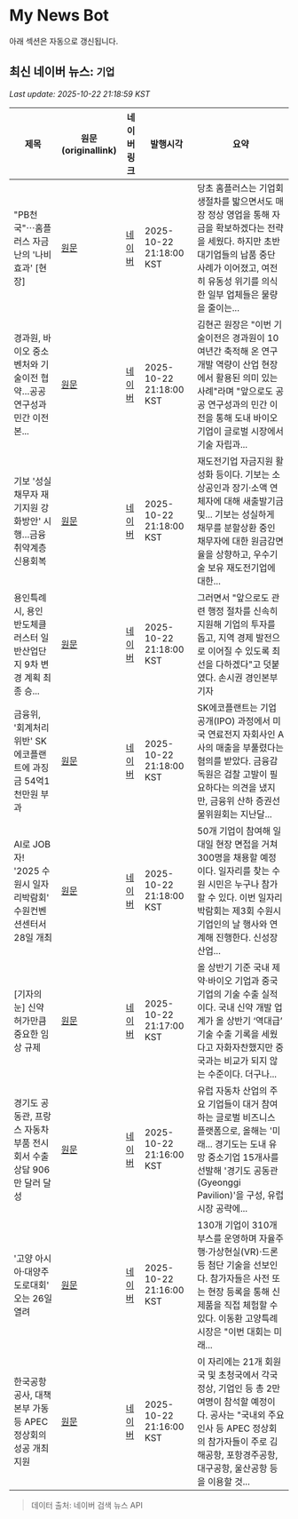 # My News Bot

아래 섹션은 자동으로 갱신됩니다.

<!-- NEWS:START -->
## 최신 네이버 뉴스: `기업`
_Last update: 2025-10-22 21:18:59 KST_

| 제목 | 원문(originallink) | 네이버 링크 | 발행시각 | 요약 |
|---|---|---|---|---|
| "PB천국"⋯홈플러스 자금난의 '나비효과' [현장] | [원문](http://www.inews24.com/view/1898512) | [네이버](https://n.news.naver.com/mnews/article/031/0000974217?sid=101) | 2025-10-22 21:18:00 KST | 당초 홈플러스는 기업회생절차를 밟으면서도 매장 정상 영업을 통해 자금을 확보하겠다는 전략을 세웠다. 하지만 초반 대기업들의 납품 중단 사례가 이어졌고, 여전히 유동성 위기를 의식한 일부 업체들은 물량을 줄이는... |
| 경과원, 바이오 중소벤처와 기술이전 협약…공공 연구성과 민간 이전 본... | [원문](https://www.onews.tv/news/articleView.html?idxno=261917) | [네이버](https://www.onews.tv/news/articleView.html?idxno=261917) | 2025-10-22 21:18:00 KST | 김현곤 원장은 "이번 기술이전은 경과원이 10여년간 축적해 온 연구개발 역량이 산업 현장에서 활용된 의미 있는 사례"라며 "앞으로도 공공 연구성과의 민간 이전을 통해 도내 바이오기업이 글로벌 시장에서 기술 자립과... |
| 기보 '성실 채무자 재기지원 강화방안' 시행…금융 취약계층 신용회복 | [원문](http://www.seoulwire.com/news/articleView.html?idxno=676350) | [네이버](http://www.seoulwire.com/news/articleView.html?idxno=676350) | 2025-10-22 21:18:00 KST | 재도전기업 자금지원 활성화 등이다. 기보는 소상공인과 장기·소액 연체자에 대해 새출발기금 및... 기보는 성실하게 채무를 분할상환 중인 채무자에 대한 원금감면율을 상향하고, 우수기술 보유 재도전기업에 대한... |
| 용인특례시, 용인 반도체클러스터 일반산업단지 9차 변경 계획 최종 승... | [원문](https://ilyo.co.kr/?ac=article_view&entry_id=501743) | [네이버](https://ilyo.co.kr/?ac=article_view&entry_id=501743) | 2025-10-22 21:18:00 KST | 그러면서 "앞으로도 관련 행정 절차를 신속히 지원해 기업의 투자를 돕고, 지역 경제 발전으로 이어질 수 있도록 최선을 다하겠다"고 덧붙였다. 손시권 경인본부 기자 |
| 금융위, '회계처리 위반' SK에코플랜트에 과징금 54억1천만원 부과 | [원문](https://www.tfmedia.co.kr/news/article.html?no=196828) | [네이버](https://www.tfmedia.co.kr/news/article.html?no=196828) | 2025-10-22 21:18:00 KST | SK에코플랜트는 기업공개(IPO) 과정에서 미국 연료전지 자회사인 A사의 매출을 부풀렸다는 혐의를 받았다. 금융감독원은 검찰 고발이 필요하다는 의견을 냈지만, 금융위 산하 증권선물위원회는 지난달... |
| AI로 JOB자! '2025 수원시 일자리박람회' 수원컨벤션센터서 28일 개최 | [원문](https://ilyo.co.kr/?ac=article_view&entry_id=501742) | [네이버](https://ilyo.co.kr/?ac=article_view&entry_id=501742) | 2025-10-22 21:18:00 KST | 50개 기업이 참여해 일대일 현장 면접을 거쳐 300명을 채용할 예정이다. 일자리를 찾는 수원 시민은 누구나 참가할 수 있다. 이번 일자리박람회는 제3회 수원시 기업인의 날 행사와 연계해 진행한다. 신성장산업... |
| [기자의 눈] 신약 허가만큼 중요한 임상 규제 | [원문](https://www.sedaily.com/NewsView/2GZA0ZU8SE) | [네이버](https://n.news.naver.com/mnews/article/011/0004546565?sid=103) | 2025-10-22 21:17:00 KST | 올 상반기 기준 국내 제약·바이오 기업과 중국 기업의 기술 수출 실적이다. 국내 신약 개발 업계가 올 상반기 ‘역대급’ 기술 수출 기록을 세웠다고 자화자찬했지만 중국과는 비교가 되지 않는 수준이다. 더구나... |
| 경기도 공동관, 프랑스 자동차부품 전시회서 수출 상담 906만 달러 달성 | [원문](https://www.onews.tv/news/articleView.html?idxno=261916) | [네이버](https://www.onews.tv/news/articleView.html?idxno=261916) | 2025-10-22 21:16:00 KST | 유럽 자동차 산업의 주요 기업들이 대거 참여하는 글로벌 비즈니스 플랫폼으로, 올해는 '미래... 경기도는 도내 유망 중소기업 15개사를 선발해 '경기도 공동관(Gyeonggi Pavilion)'을 구성, 유럽 시장 공략에... |
| '고양 아시아·대양주 도로대회' 오는 26일 열려 | [원문](https://www.newscj.com/news/articleView.html?idxno=3330806) | [네이버](https://www.newscj.com/news/articleView.html?idxno=3330806) | 2025-10-22 21:16:00 KST | 130개 기업이 310개 부스를 운영하며 자율주행·가상현실(VR)·드론 등 첨단 기술을 선보인다. 참가자들은 사전 또는 현장 등록을 통해 신제품을 직접 체험할 수 있다. 이동환 고양특례시장은 "이번 대회는 미래... |
| 한국공항공사, 대책본부 가동 등 APEC 정상회의 성공 개최 지원 | [원문](http://www.seoulwire.com/news/articleView.html?idxno=676349) | [네이버](http://www.seoulwire.com/news/articleView.html?idxno=676349) | 2025-10-22 21:16:00 KST | 이 자리에는 21개 회원국 및 초청국에서 각국 정상, 기업인 등 총 2만여명이 참석할 예정이다. 공사는 "국내외 주요 인사 등 APEC 정상회의 참가자들이 주로 김해공항, 포항경주공항, 대구공항, 울산공항 등을 이용할 것... |

> 데이터 출처: 네이버 검색 뉴스 API
<!-- NEWS:END -->
